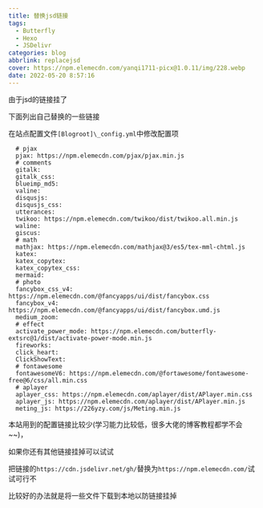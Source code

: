 ```yaml
---
title: 替换jsd链接
tags:
  - Butterfly
  - Hexo
  - JSDelivr
categories: blog
abbrlink: replacejsd
cover: https://npm.elemecdn.com/yanqi1711-picx@1.0.11/img/228.webp
date: 2022-05-20 8:57:16
---
```


由于jsd的链接挂了

下面列出自己替换的一些链接

在站点配置文件`[Blogroot]\_config.yml`中修改配置项

```YML
  # pjax
  pjax: https://npm.elemecdn.com/pjax/pjax.min.js
  # comments
  gitalk:
  gitalk_css:
  blueimp_md5:
  valine:
  disqusjs:
  disqusjs_css:
  utterances:
  twikoo: https://npm.elemecdn.com/twikoo/dist/twikoo.all.min.js
  waline:
  giscus:
  # math
  mathjax: https://npm.elemecdn.com/mathjax@3/es5/tex-mml-chtml.js
  katex:
  katex_copytex:
  katex_copytex_css:
  mermaid:
  # photo
  fancybox_css_v4: https://npm.elemecdn.com/@fancyapps/ui/dist/fancybox.css
  fancybox_v4: https://npm.elemecdn.com/@fancyapps/ui/dist/fancybox.umd.js
  medium_zoom:
  # effect
  activate_power_mode: https://npm.elemecdn.com/butterfly-extsrc@1/dist/activate-power-mode.min.js
  fireworks:
  click_heart:
  ClickShowText:
  # fontawesome
  fontawesomeV6: https://npm.elemecdn.com/@fortawesome/fontawesome-free@6/css/all.min.css
  # aplayer
  aplayer_css: https://npm.elemecdn.com/aplayer/dist/APlayer.min.css
  aplayer_js: https://npm.elemecdn.com/aplayer/dist/APlayer.min.js
  meting_js: https://226yzy.com/js/Meting.min.js
```

本站用到的配置链接比较少(学习能力比较低，很多大佬的博客教程都学不会~~)，

如果你还有其他链接挂掉可以试试

把链接的`https://cdn.jsdelivr.net/gh/`替换为`https://npm.elemecdn.com/`试试可行不

比较好的办法就是将一些文件下载到本地以防链接挂掉

